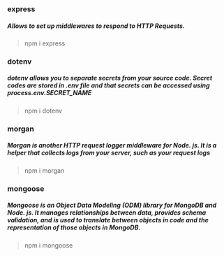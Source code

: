 ### express

##### Allows to set up middlewares to respond to HTTP Requests.

> npm i express

### dotenv

##### dotenv allows you to separate secrets from your source code. Secret codes are stored in .env file and that secrets can be accessed using process.env.SECRET_NAME

> npm i dotenv

### morgan

##### Morgan is another HTTP request logger middleware for Node. js. It is a helper that collects logs from your server, such as your request logs

> npm i morgan

### mongoose

##### Mongoose is an Object Data Modeling (ODM) library for MongoDB and Node. js. It manages relationships between data, provides schema validation, and is used to translate between objects in code and the representation of those objects in MongoDB.

> npm i mongoose
